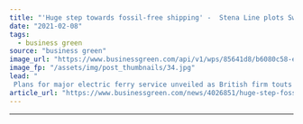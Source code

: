 ```yaml
---
title: "'Huge step towards fossil-free shipping' -  Stena Line plots Sweden-Denmark electric ferry route by 2030"
date: "2021-02-08"
tags: 
  - business green
source: "business green"
image_url: "https://www.businessgreen.com/api/v1/wps/85641d8/b6080c58-efa5-40c6-aa70-9a69ad87e538/11/EtZN-8WgAMwuKR-185x114.jpg"
image_fp: "/assets/img/post_thumbnails/34.jpg"
lead: "
 Plans for major electric ferry service unveiled as British firm touts vision for zero emission heavy-duty ship it has dubbed the 'Tesla of the seas' ..."
article_url: "https://www.businessgreen.com/news/4026851/huge-step-fossil-free-shipping-stena-line-plots-sweden-denmark-electric-ferry-route-2030"
---
```


---
